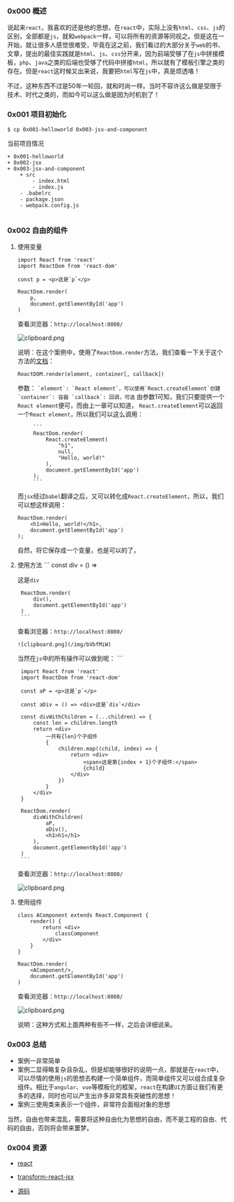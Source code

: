 ### 0x000 概述

说起来`react`，我喜欢的还是他的思想，在`react`中，实际上没有`html`、`css`、`js`的区别，全部都是`js`，就和`webpack`一样，可以将所有的资源等同视之。但是这在一开始，就让很多人感觉很难受，毕竟在这之前，我们看过的大部分关于`web`的书、文章，提出的最佳实践就是`html`、`js`、`css`分开来，因为前端受够了在`js`中拼接模板，`php`、`java`之类的后端也受够了代码中拼接`html`，所以就有了模板引擎之类的存在。但是`react`这时候又出来说，我要把`html`写在`js`中，真是烦透咯！

不过，这种东西不过是50年一轮回，就和时尚一样。当时不容许这么做是受限于技术、时代之类的，而如今可以这么做是因为时机到了！

### 0x001 项目初始化
```
$ cp 0x001-helloworld 0x003-jsx-and-component
```
当前项目情况
```
+ 0x001-helloworld
+ 0x002-jsx
+ 0x003-jsx-and-component
    + src
        - index.html
        - index.js
    - .babelrc
    - package.json
    - webpack.config.js
    
```
### 0x002 自由的组件
1. 使用变量
    ```
    import React from 'react'
    import ReactDom from 'react-dom'
    
    const p = <p>这是`p`</p>
    
    ReactDom.render(
        p,
        document.getElementById('app')
    )
    ```
    查看浏览器：`http://localhost:8080/`

    ![clipboard.png](/img/bVbfMhD)

    说明：在这个案例中，使用了`ReactDom.render`方法，我们查看一下关于这个方法的[文档][1]：
    ```
    ReactDOM.render(element, container[, callback])
    ```
    
    参数：
        ```
         `element`: `React element`，可以使用`React.createElement`创建
         `container`: 容器
         `callback`: 回调，可选
        ```
    由参数1可知，我们只要提供一个`React element`便可，而由上一章可以知道，   `React.createElement`可以返回一个`React element`，所以我们可以这么调用：
    
            ```
            ReactDom.render(
                React.createElement(
                    "h1",
                    null,
                    "Hello, world!"
                ),
                document.getElementById('app')
            );
            ```
    
     而`jsx`经过`babel`翻译之后，又可以转化成`React.createElement`，所以，我们可以想这样调用：
    ```
    ReactDom.render(
        <h1>Hello, world!</h1>,
        document.getElementById('app')
    );
    ```
    自然，将它保存成一个变量，也是可以的了，
2. 使用方法
        ```
        const div = () => <div>这是`div`</div>
        
        ReactDom.render(
            div(),
            document.getElementById('app')
        )
        ```
    查看浏览器：`http://localhost:8080/`
        
       ![clipboard.png](/img/bVbfMiW)
        
    当然在`js`中的所有操作可以做到呢：
        ```
        
        import React from 'react'
        import ReactDom from 'react-dom'
        
        const aP = <p>这是`p`</p>
        
        const aDiv = () => <div>这是`div`</div>
        
        const divWithChildren = (...children) => {
            const len = children.length
            return <div>
                一共有{len}个子组件
                {
                    children.map((child, index) => {
                        return <div>
                            <span>这是第{index + 1}个子组件:</span>
                            {child}
                        </div>
                    })
                }
            </div>
        }
        
        ReactDom.render(
            divWithChildren(
                aP,
                aDiv(),
                <h1>h1</h1>
            ),
            document.getElementById('app')
        )
        ```
        
     查看浏览器：`http://localhost:8080/`
        
        
     ![clipboard.png](/img/bVbfMjP)


3. 使用组件
    ```
    class AComponent extends React.Component {
        render() {
            return <div>
                classComponent
            </div>
        }
    }
    
    ReactDom.render(
        <AComponent/>,
        document.getElementById('app')
    )
    ```
    查看浏览器：`http://localhost:8080/`
    
    ![clipboard.png](/img/bVbfMmY)
    
    说明：这种方式和上面两种有些不一样，之后会详细说来。

### 0x003 总结

- 案例一非常简单
- 案例二显得略复杂且杂乱，但是却能够很好的说明一点，那就是在`react`中，可以尽情的使用`js`的思想去构建一个简单组件，而简单组件又可以组合成复杂组件。相比于`angular`、`vue`等模板化的框架，`react`在构建`UI`方面让我们有更多的选择，同时也可以产生出许多非常具有突破性的思想！
- 案例三使用类来表示一个组件，非常符合面相对象的思想

当然，自由也带来混乱，需要将这种自由化为思想的自由，而不是工程的自由、代码的自由，否则将会带来噩梦。

### 0x004 资源
- [react](https://reactjs.org/)
- [transform-react-jsx](https://babeljs.io/docs/en/babel-plugin-transform-react-jsx)
- [源码](https://github.com/followWinter/react-study)


  [1]: https://reactjs.org/docs/react-dom.html#render
